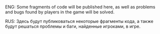 ENG:
Some fragments of code will be published here, as well as problems and bugs found by players in the game will be solved.

RUS:
Здесь будут публиковаться некоторые фрагменты кода, а также будут решаться проблемы и баги, найденные игроками, в игре.
